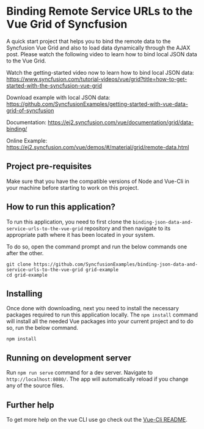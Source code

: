 # Binding Remote Service URLs to the Vue Grid of Syncfusion

A quick start project that helps you to bind the remote data to the Syncfusion Vue Grid and also to load data dynamically through the AJAX post. Please watch the following video to learn how to bind local JSON data to the Vue Grid.

Watch the getting-started video now to learn how to bind local JSON data: https://www.syncfusion.com/tutorial-videos/vue/grid?title=how-to-get-started-with-the-syncfusion-vue-grid

Download example with local JSON data: https://github.com/SyncfusionExamples/getting-started-with-vue-data-grid-of-syncfusion

Documentation: https://ej2.syncfusion.com/vue/documentation/grid/data-binding/

Online Example: https://ej2.syncfusion.com/vue/demos/#/material/grid/remote-data.html 

## Project pre-requisites
Make sure that you have the compatible versions of Node and Vue-Cli in your machine before starting to work on this project.

## How to run this application?
To run this application, you need to first clone the `binding-json-data-and-service-urls-to-the-vue-grid` repository and then navigate to its appropriate path where it has been located in your system.

To do so, open the command prompt and run the below commands one after the other.

```
git clone https://github.com/SyncfusionExamples/binding-json-data-and-service-urls-to-the-vue-grid grid-example
cd grid-example
```

## Installing
Once done with downloading, next you need to install the necessary packages required to run this application locally. The `npm install` command will install all the needed Vue packages into your current project and to do so, run the below command.

```
npm install
```

## Running on development server
Run `npm run serve` command for a dev server. Navigate to `http://localhost:8080/`. The app will automatically reload if you change any of the source files.

## Further help

To get more help on the vue CLI use go check out the [Vue-Cli README](https://github.com/vuejs/vue-cli/blob/master/README.md).
